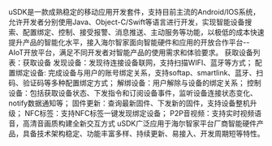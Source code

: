 uSDK是一款成熟稳定的移动应用开发套件，支持目前主流的Android/IOS系统，允许开发者分别使用Java、Object-C/Swift等语言进行开发，实现智能设备搜索、配置绑定、控制、接受报警、消息推送、主动服务等功能，以极低的成本快速提升产品的智能化水平，接入海尔智家面向智能硬件和应用的开放合作平台--AIoT开放平台，满足不同开发者对智能产品的使用需求和体验要求。
获取设备列表：获取设备
发现设备：发现待连接设备联网，支持扫描WIFI、蓝牙等方式；
配置绑定设备: 完成设备与用户的账号绑定关系，支持softap、smartlink、蓝牙、扫码、验证码等多种配置绑定方式；
解绑设备：用户解除与设备的绑定关系；
控制设备：包括获取设备状态、下发指令和订阅设备事件，监听设备连接状态变化、notify数据通知等；
固件更新：查询最新固件、下发新的固件，支持设备整机升级；
NFC标签：支持NFC标签一键发现绑定设备；
P2P音视频：支持实时视频语音，高清音画质构建全新交互方式
uSDK广泛应用于海尔智家平台厂商智能硬件产品，具备技术架构稳定、功能丰富多样、持续更新、易接入、开发周期短等特性。
